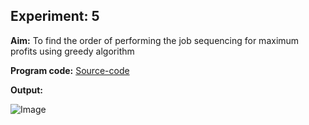 ## Experiment: 5

**Aim:** To find the order of performing the job sequencing for maximum profits using greedy algorithm

**Program code:** [Source-code](https://github.com/Tempestyash123456/practicals-in-Semester-4/blob/Design-and-Analysis-of-Algorithms/Exp5/jobScheduling_Exp5.cpp)

**Output:**

![Image](https://1.bp.blogspot.com/-eAzicsvNDtw/YRde3DMRncI/AAAAAAAAAFg/ydERoWBu3JA2s60vVXlYqX-Qxw87l3DJQCLcBGAsYHQ/s487/job.png)
